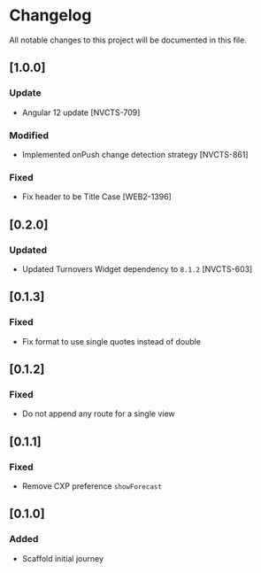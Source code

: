 # Changelog
All notable changes to this project will be documented in this file.

## [1.0.0]

### Update

- Angular 12 update [NVCTS-709] 

### Modified

- Implemented onPush change detection strategy [NVCTS-861]

### Fixed

- Fix header to be Title Case [WEB2-1396]

## [0.2.0]

### Updated

- Updated Turnovers Widget dependency to `8.1.2` [NVCTS-603]

## [0.1.3]

### Fixed

- Fix format to use single quotes instead of double

## [0.1.2]

### Fixed

- Do not append any route for a single view

## [0.1.1]

### Fixed

- Remove CXP preference `showForecast`

## [0.1.0]

### Added

- Scaffold initial journey

